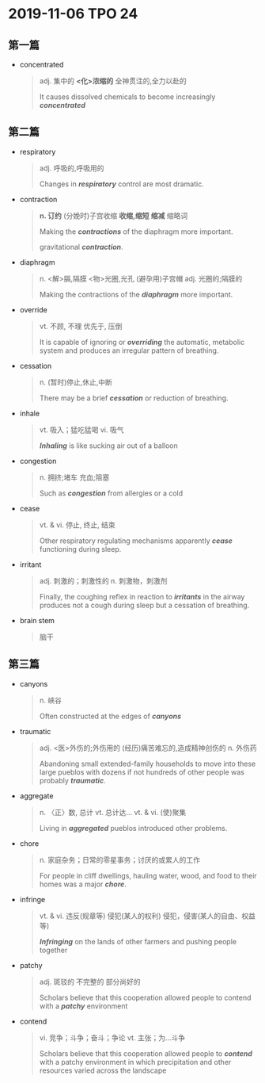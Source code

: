# 2019-11-06 TPO 24

## 第一篇

* concentrated

  > adj. 集中的
  > **<化>浓缩的**
  > 全神贯注的,全力以赴的
  >
  > It causes dissolved chemicals to become increasingly ***concentrated***

## 第二篇

* respiratory 

  > adj. 呼吸的,呼吸用的
  >
  > Changes in ***respiratory*** control are most dramatic. 

* contraction

  > **n. 订约**
  > (分娩时)子宫收缩
  > **收缩,缩短**
  > **缩减**
  > 缩略词
  >
  > Making the ***contractions*** of the diaphragm more important.
  >
  > gravitational ***contraction***. 

* diaphragm

  > n. <解>膈,隔膜
  > <物>光圈,光孔
  > (避孕用)子宫帽
  > adj. 光圈的;隔膜的
  >
  > Making the contractions of the ***diaphragm*** more important.

* override

  > vt. 不顾, 不理
  > 优先于, 压倒
  >
  > It is capable of ignoring or ***overriding*** the automatic, metabolic system and produces an irregular pattern of breathing.

* cessation 

  > n. (暂时)停止,休止,中断
  >
  > There may be a brief ***cessation*** or reduction of breathing.

* inhale

  > vt. 吸入；猛吃猛喝
  > vi. 吸气
  >
  > ***Inhaling*** is like sucking air out of a balloon

* congestion 

  > n. 拥挤;堵车
  > 充血;阻塞
  >
  > Such as ***congestion*** from allergies or a cold

* cease 

  > vt. & vi. 停止, 终止, 结束
  >
  > Other respiratory regulating mechanisms apparently ***cease*** functioning during sleep.

* irritant

  > adj. 刺激的；刺激性的
  > n. 刺激物，刺激剂
  >
  > Finally, the coughing reflex in reaction to ***irritants*** in the airway produces not a cough during sleep but a cessation of breathing.

* brain stem

  > 脑干

## 第三篇

* canyons

  > n. 峡谷
  >
  > Often constructed at the edges of ***canyons***

* traumatic

  > adj. <医>外伤的;外伤用的
  > (经历)痛苦难忘的,造成精神创伤的
  > n. 外伤药
  >
  > Abandoning small extended-family households to move into these large pueblos with dozens if not hundreds of other people was probably ***traumatic***. 

* aggregate

  > n. 〈正〉数, 总计
  > vt. 总计达…
  > vt. & vi. (使)聚集
  >
  > Living in ***aggregated*** pueblos introduced other problems. 

* chore

  > n. 家庭杂务；日常的零星事务；讨厌的或累人的工作
  >
  > For people in cliff dwellings, hauling water, wood, and food to their homes was a major ***chore***. 

* infringe

  > vt. & vi. 违反(规章等)
  > 侵犯(某人的权利)
  > 侵犯，侵害(某人的自由、权益等)
  >
  > ***Infringing*** on the lands of other farmers and pushing people together

* patchy

  > adj. 斑驳的
  > 不完整的
  > 部分尚好的
  >
  > Scholars believe that this cooperation allowed people to contend with a ***patchy*** environment 

* contend 

  > vi. 竞争；斗争；奋斗；争论
  > vt. 主张；为...斗争
  >
  > Scholars believe that this cooperation allowed people to ***contend*** with a patchy environment in which precipitation and other resources varied across the landscape

  



  